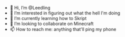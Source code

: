 - 👋 Hi, I’m @Leedling
- 👀 I’m interested in figuring out what the hell I'm doing
- 🌱 I’m currently learning how to Skript
- 💞️ I’m looking to collaborate on Minecraft
- 📫 How to reach me: anything that'll ping my phone

<!---
Leedling/Leedling is a ✨ special ✨ repository because its `README.md` (this file) appears on your GitHub profile.
You can click the Preview link to take a look at your changes.
--->
